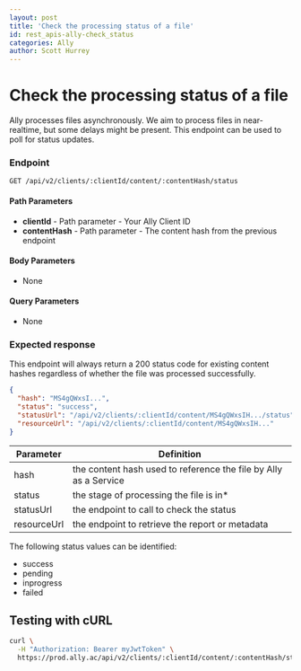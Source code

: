 ```yaml
---
layout: post
title: 'Check the processing status of a file'
id: rest_apis-ally-check_status
categories: Ally
author: Scott Hurrey
---
```


<VersioningTracker frontMatter={frontMatter}/>

# Check the processing status of a file

Ally processes files asynchronously. We aim to process files in near-realtime, but some delays might be present. This endpoint can be used to poll for status updates.

### Endpoint

```http
GET /api/v2/clients/:clientId/content/:contentHash/status
```

#### Path Parameters

- **clientId** - Path parameter - Your Ally Client ID
- **contentHash** - Path parameter - The content hash from the previous endpoint

#### Body Parameters

- None

#### Query Parameters

- None

### Expected response

This endpoint will always return a 200 status code for existing content hashes regardless of whether the file was processed successfully.

```json
{
  "hash": "MS4gQWxsI...",
  "status": "success",
  "statusUrl": "/api/v2/clients/:clientId/content/MS4gQWxsIH.../status",
  "resourceUrl": "/api/v2/clients/:clientId/content/MS4gQWxsIH..."
}
```

| Parameter   | Definition                                                       |
| ----------- | ---------------------------------------------------------------- |
| hash        | the content hash used to reference the file by Ally as a Service |
| status      | the stage of processing the file is in\*                         |
| statusUrl   | the endpoint to call to check the status                         |
| resourceUrl | the endpoint to retrieve the report or metadata                  |

The following status values can be identified:

- success
- pending
- inprogress
- failed

## Testing with cURL

```bash
curl \
  -H "Authorization: Bearer myJwtToken" \
  https://prod.ally.ac/api/v2/clients/:clientId/content/:contentHash/status
```

<AuthorBox frontMatter={frontMatter}/>
